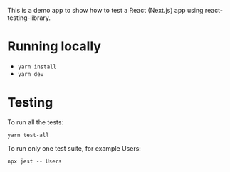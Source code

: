 This is a demo app to show how to test a React (Next.js) app using react-testing-library.

# Running locally

- `yarn install`
- `yarn dev`

# Testing

To run all the tests:

`yarn test-all`

To run only one test suite, for example Users:

`npx jest -- Users`
